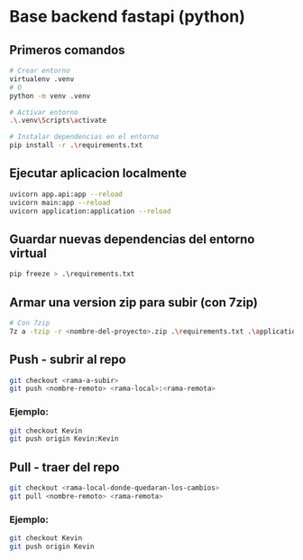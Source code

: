 # Base backend fastapi (python)

## Primeros comandos
```bash
# Crear entorno
virtualenv .venv
# O
python -m venv .venv

# Activar entorno
.\.venv\Scripts\activate

# Instalar dependencias en el entorno
pip install -r .\requirements.txt
```

## Ejecutar aplicacion localmente
```bash
uvicorn app.api:app --reload
uvicorn main:app --reload 
uvicorn application:application --reload
```

## Guardar nuevas dependencias del entorno virtual
```bash
pip freeze > .\requirements.txt
```

## Armar una version zip para subir (con 7zip)
```bash
# Con 7zip
7z a -tzip -r <nombre-del-proyecto>.zip .\requirements.txt .\application.py .\Procfile .\.env .\api .\core .\db .\libs .\queries .\schemas .\.ebextensions
```

## Push - subrir al repo
```bash
git checkout <rama-a-subir>
git push <nombre-remoto> <rama-local>:<rama-remota>
```

### Ejemplo:
```bash
git checkout Kevin
git push origin Kevin:Kevin
```

## Pull - traer del repo
```bash
git checkout <rama-local-donde-quedaran-los-cambios>
git pull <nombre-remoto> <rama-remota>
```

### Ejemplo:
```bash
git checkout Kevin
git push origin Kevin
```